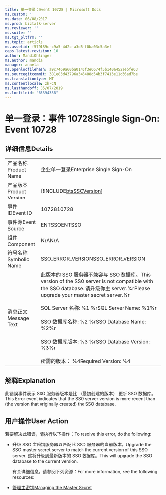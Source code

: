 ```yaml
---
title: 单一登录：Event 10728 | Microsoft Docs
ms.custom: ''
ms.date: 06/08/2017
ms.prod: biztalk-server
ms.reviewer: ''
ms.suite: ''
ms.tgt_pltfrm: ''
ms.topic: article
ms.assetid: f579189c-c9a5-4d2c-a3d5-f0ba03c5a3ef
caps.latest.revision: 10
author: MandiOhlinger
ms.author: mandia
manager: anneta
ms.openlocfilehash: a9c7469a60ba0143f3e6674f5b140a452eebfe63
ms.sourcegitcommit: 381e83d43796a345488d54b3f7413e11d56ad7be
ms.translationtype: MT
ms.contentlocale: zh-CN
ms.lasthandoff: 05/07/2019
ms.locfileid: "65394338"
---
```

# <a name="single-sign-on-event-10728"></a><span data-ttu-id="40d56-102">单一登录：事件 10728</span><span class="sxs-lookup"><span data-stu-id="40d56-102">Single Sign-On: Event 10728</span></span>
## <a name="details"></a><span data-ttu-id="40d56-103">详细信息</span><span class="sxs-lookup"><span data-stu-id="40d56-103">Details</span></span>  

|                 |                                                                                                                                                                                                                                                                   |
|-----------------|-------------------------------------------------------------------------------------------------------------------------------------------------------------------------------------------------------------------------------------------------------------------|
|  <span data-ttu-id="40d56-104">产品名称</span><span class="sxs-lookup"><span data-stu-id="40d56-104">Product Name</span></span>   |                                                                                                                     <span data-ttu-id="40d56-105">企业单一登录</span><span class="sxs-lookup"><span data-stu-id="40d56-105">Enterprise Single Sign-On</span></span>                                                                                                                     |
| <span data-ttu-id="40d56-106">产品版本</span><span class="sxs-lookup"><span data-stu-id="40d56-106">Product Version</span></span> |                                                                                                    [!INCLUDE[btsSSOVersion](../includes/btsssoversion-md.md)]                                                                                                     |
|    <span data-ttu-id="40d56-107">事件 ID</span><span class="sxs-lookup"><span data-stu-id="40d56-107">Event ID</span></span>     |                                                                                                                               <span data-ttu-id="40d56-108">10728</span><span class="sxs-lookup"><span data-stu-id="40d56-108">10728</span></span>                                                                                                                               |
|  <span data-ttu-id="40d56-109">事件源</span><span class="sxs-lookup"><span data-stu-id="40d56-109">Event Source</span></span>   |                                                                                                                              <span data-ttu-id="40d56-110">ENTSSO</span><span class="sxs-lookup"><span data-stu-id="40d56-110">ENTSSO</span></span>                                                                                                                               |
|    <span data-ttu-id="40d56-111">组件</span><span class="sxs-lookup"><span data-stu-id="40d56-111">Component</span></span>    |                                                                                                                                <span data-ttu-id="40d56-112">N\A</span><span class="sxs-lookup"><span data-stu-id="40d56-112">N\A</span></span>                                                                                                                                |
|  <span data-ttu-id="40d56-113">符号名称</span><span class="sxs-lookup"><span data-stu-id="40d56-113">Symbolic Name</span></span>  |                                                                                                                         <span data-ttu-id="40d56-114">SSO_ERROR_VERSION</span><span class="sxs-lookup"><span data-stu-id="40d56-114">SSO_ERROR_VERSION</span></span>                                                                                                                         |
|  <span data-ttu-id="40d56-115">消息正文</span><span class="sxs-lookup"><span data-stu-id="40d56-115">Message Text</span></span>   | <span data-ttu-id="40d56-116">此版本的 SSO 服务器不兼容与 SSO 数据库。</span><span class="sxs-lookup"><span data-stu-id="40d56-116">This version of the SSO server is not compatible with the SSO database.</span></span> <span data-ttu-id="40d56-117">请升级你主 server.%r</span><span class="sxs-lookup"><span data-stu-id="40d56-117">Please upgrade your master secret server.%r</span></span><br /><br /> <span data-ttu-id="40d56-118">SQL Server 名称: %1 %r</span><span class="sxs-lookup"><span data-stu-id="40d56-118">SQL Server Name: %1%r</span></span><br /><br /> <span data-ttu-id="40d56-119">SSO 数据库名称: %2 %r</span><span class="sxs-lookup"><span data-stu-id="40d56-119">SSO Database Name: %2%r</span></span><br /><br /> <span data-ttu-id="40d56-120">SSO 数据库版本: %3 %r</span><span class="sxs-lookup"><span data-stu-id="40d56-120">SSO Database Version: %3%r</span></span><br /><br /> <span data-ttu-id="40d56-121">所需的版本： %4</span><span class="sxs-lookup"><span data-stu-id="40d56-121">Required Version: %4</span></span> |

## <a name="explanation"></a><span data-ttu-id="40d56-122">解释</span><span class="sxs-lookup"><span data-stu-id="40d56-122">Explanation</span></span>  
 <span data-ttu-id="40d56-123">此错误事件表示 SSO 服务器版本是比 （最初创建的版本） 更新 SSO 数据库。</span><span class="sxs-lookup"><span data-stu-id="40d56-123">This Error event indicates that the SSO server version is more recent than (the version that originally created) the SSO database.</span></span>  

## <a name="user-action"></a><span data-ttu-id="40d56-124">用户操作</span><span class="sxs-lookup"><span data-stu-id="40d56-124">User Action</span></span>  
 <span data-ttu-id="40d56-125">若要解决此错误，请执行以下操作：</span><span class="sxs-lookup"><span data-stu-id="40d56-125">To resolve this error, do the following:</span></span>  

- <span data-ttu-id="40d56-126">升级 SSO 主密钥服务器以匹配此 SSO 服务器的当前版本。</span><span class="sxs-lookup"><span data-stu-id="40d56-126">Upgrade the SSO master secret server to match the current version of this SSO server.</span></span> <span data-ttu-id="40d56-127">这将升级到最新版本的 SSO 数据库。</span><span class="sxs-lookup"><span data-stu-id="40d56-127">This will upgrade the SSO database to the current version.</span></span>  

  <span data-ttu-id="40d56-128">有关详细信息，请参阅下列资源：</span><span class="sxs-lookup"><span data-stu-id="40d56-128">For more information, see the following resources:</span></span>  

- [<span data-ttu-id="40d56-129">管理主密钥</span><span class="sxs-lookup"><span data-stu-id="40d56-129">Managing the Master Secret</span></span>](../core/managing-the-master-secret.md)
